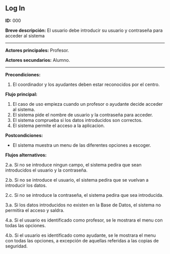## Log In

**ID:** 000 

**Breve descripción:** El usuario debe introducir su usuario y contraseña para acceder al sistema
 
---

**Actores principales:** Profesor. 

**Actores secundarios:** Alumno. 

---
**Precondiciones:**

 1. El coordinador y los ayudantes deben estar reconocidos por el centro.


**Flujo principal:**

 1. El caso de uso empieza cuando un profesor o ayudante decide acceder al sistema.
 2. El sistema pide el nombre de usuario y la contraseña para acceder.
 3. El sistema comprueba si los datos introducidos son correctos.
 4. El sistema permite el acceso a la aplicacion.


**Postcondiciones:**

 * El sistema muestra un menu de las diferentes opciones a escoger.

**Flujos alternativos:**

 2.a. Si no se introduce ningun campo, el sistema pedira que sean introducidos el usuario y la contraseña.

 2.b. Si no se introduce el usuario, el sistema pedira que se vuelvan a introducir los datos.

 2.c. Si no se introduce la contraseña, el sistema pedira que sea introducida.

 3.a. Si los datos introducidos no existen en la Base de Datos, el sistema no permitira el acceso y saldra.

 4.a. Si el usuario es identificado como profesor, se le mostrara el menu con todas las opciones.

 4.b. Si el usuario es identificado como ayudante, se le mostrara el menu con todas las opciones, a excepción de aquellas referidas a las copias de seguridad.


